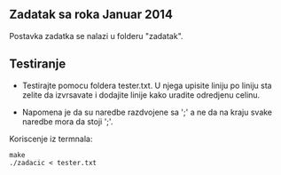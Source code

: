 ## Zadatak sa roka Januar 2014

Postavka zadatka se nalazi u folderu "zadatak".



## Testiranje

- Testirajte pomocu foldera tester.txt. U njega upisite liniju po liniju sta zelite da izvrsavate
i dodajite linije kako uradite odredjenu celinu.

- Napomena je da su naredbe razdvojene sa ';' a ne da na kraju svake naredbe mora da stoji ';'.



Koriscenje iz termnala:

```
make
./zadacic < tester.txt
```




